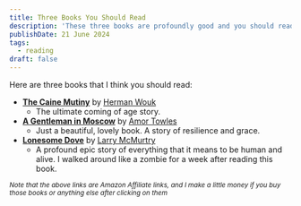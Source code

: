 ```yaml
---
title: Three Books You Should Read
description: 'These three books are profoundly good and you should read them'
publishDate: 21 June 2024
tags:
  - reading
draft: false
---
```



Here are three books that I think you should read:

- [**The Caine Mutiny**](https://amzn.to/3xotBNr) by [Herman Wouk](https://amzn.to/4bja4Ma)
     - The ultimate coming of age story.
- [**A Gentleman in Moscow**](https://amzn.to/3KQB8Ym) by [Amor Towles](https://amzn.to/4epRd4O)
     - Just a beautiful, lovely book.  A story of resilience and grace.
- [**Lonesome Dove**](https://amzn.to/4c7kfF1) by [Larry McMurtry](https://amzn.to/45BMtoX)
     - A profound epic story of everything that it means to be human and alive.  I walked around like a zombie for a week after reading this book.

<small>*Note that the above links are Amazon Affiliate links, and I make a little money if you buy those books or anything else after clicking on them*</small>